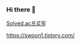 ### Hi there 👋

[Solved.ac프로필](http://mazassumnida.wtf/api/v2/generate_badge?boj=swoon)

https://swoon1.tistory.com/
